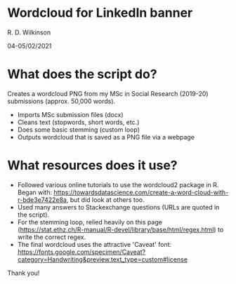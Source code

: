# Wordcloud for LinkedIn banner
R. D. Wilkinson

04-05/02/2021

# What does the script do?
Creates a wordcloud PNG from my MSc in Social Research (2019-20) submissions (approx. 50,000 words).

* Imports MSc submission files (docx)
* Cleans text (stopwords, short words, etc.)
* Does some basic stemming (custom loop)
* Outputs wordcloud that is saved as a PNG file via a webpage 

# What resources does it use?
* Followed various online tutorials to use the wordcloud2 package in R. Began with: https://towardsdatascience.com/create-a-word-cloud-with-r-bde3e7422e8a, but did look at others too. 
* Used many answers to Stackexchange questions (URLs are quoted in the script). 
* For the stemming loop, relied heavily on this page (https://stat.ethz.ch/R-manual/R-devel/library/base/html/regex.html) to write the correct regex.
* The final wordcloud uses the attractive 'Caveat' font: https://fonts.google.com/specimen/Caveat?category=Handwriting&preview.text_type=custom#license

Thank you!
